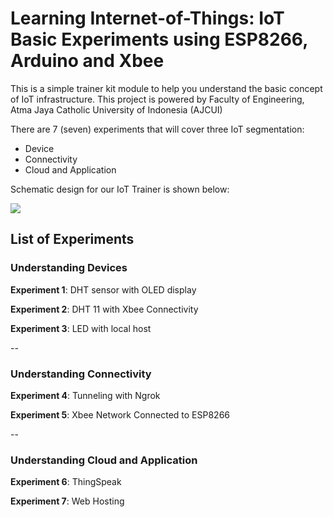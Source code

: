 # Learning Internet-of-Things: IoT Basic Experiments using ESP8266, Arduino and Xbee
This is a simple trainer kit module to help you understand the basic concept of IoT infrastructure. 
This project is powered by Faculty of Engineering, Atma Jaya Catholic University of Indonesia (AJCUI)

There are 7 (seven) experiments that will cover three IoT segmentation:
- Device
- Connectivity
- Cloud and Application

Schematic design for our IoT Trainer is shown below:

<a href="https://sites.google.com/view/telecom-uaj/home"><img src="https://user-images.githubusercontent.com/61287961/84853850-54a07a00-b08a-11ea-8b37-b01b3b5806c9.JPG"></a>

## List of Experiments

### Understanding Devices

**Experiment 1**: DHT sensor with OLED display

**Experiment 2**: DHT 11 with Xbee Connectivity

**Experiment 3**: LED with local host

--


### Understanding Connectivity 

**Experiment 4**: Tunneling with Ngrok

**Experiment 5**: Xbee Network Connected to ESP8266

--


### Understanding Cloud and Application

**Experiment 6**: ThingSpeak

**Experiment 7**: Web Hosting

